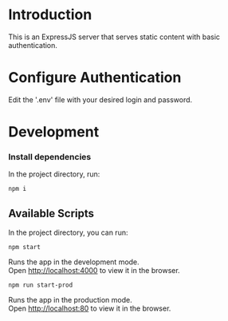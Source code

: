 # Introduction

This is an ExpressJS server that serves static content with basic authentication.

# Configure Authentication

Edit the '.env' file with your desired login and password.

# Development

### Install dependencies

In the project directory, run:

`npm i`

## Available Scripts

In the project directory, you can run:

`npm start`

Runs the app in the development mode.\
Open [http://localhost:4000](http://localhost:4000) to view it in the browser.

`npm run start-prod`

Runs the app in the production mode.\
Open [http://localhost:80](http://localhost:80) to view it in the browser.
